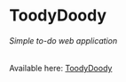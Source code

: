 # ToodyDoody
###### Simple to-do web application

Available here: [ToodyDoody](https://howdyworld.github.io/toodydoody/)
